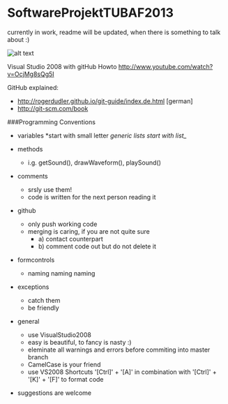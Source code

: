 SoftwareProjektTUBAF2013
========================

currently in work, readme will be updated, when there is something to talk about :)

![alt text]("https://github.com/honky/SoftwareProjektTUBAF2013/blob/master/design_soundboard.png" "Design Scetch")

Visual Studio 2008 with gitHub Howto
http://www.youtube.com/watch?v=OcjMg8sQg5I 

GitHub explained:
- http://rogerdudler.github.io/git-guide/index.de.html [german]
- http://git-scm.com/book


###Programming Conventions

* variables
	*start with small letter
	*generic lists start with list_*

* methods 
	* i.g. getSound(), drawWaveform(), playSound()

* comments
	* srsly use them!
	* code is written for the next person reading it

* github
	* only push working code
	* merging is caring, if you are not quite sure
		* a) contact counterpart
		* b) comment code out but do not delete it

* formcontrols
	* naming naming naming

* exceptions
	* catch them
	* be friendly
	
* general
	* use VisualStudio2008
	* easy is beautiful, to fancy is nasty :)
	* eleminate all warnings and errors before commiting into master branch
	* CamelCase is your friend
	* use VS2008 Shortcuts '[Ctrl]' + '[A]'  in combination with '[Ctrl]' + '[K]' + '[F]' to format code
	
		
* suggestions are welcome




